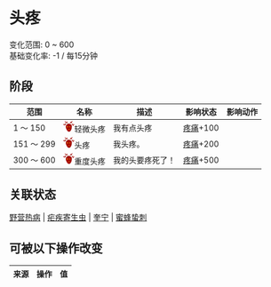 # 头疼  
变化范围: 0 ~ 600  
基础变化率: -1 / 每15分钟  
## 阶段  
范围  |  名称  |  描述  |  影响状态  |  影响动作  
----  |  ----  |  ----  |  ----  |  ----  
1 ～ 150  |  <img decoding="async" src="Sprite/Headache.png" style="width:20px;">轻微头疼  |  我有点头疼  |  [疼痛](Pain.md)+100  |    
151 ～ 299  |  <img decoding="async" src="Sprite/Headache.png" style="width:20px;">头疼  |  我头疼。  |  [疼痛](Pain.md)+200  |    
300 ～ 600  |  <img decoding="async" src="Sprite/Headache.png" style="width:20px;">重度头疼  |  我的头要疼死了！  |  [疼痛](Pain.md)+500  |    
## 关联状态  
[野营热病](BacteriaTyphus.md)  |  [疟疾寄生虫](ParasiteMalaria.md)  |  [奎宁](Quinine.md)  |  [蜜蜂蛰刺](BeeStings.md)  
## 可被以下操作改变  
来源  |  操作  |  值  
----  |  ----  |  ----  
